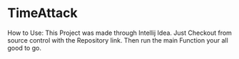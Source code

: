 # TimeAttack

How to Use:
This Project was made through Intellij Idea. Just Checkout from source control with the Repository link. Then run the main Function your 
all good to go.

